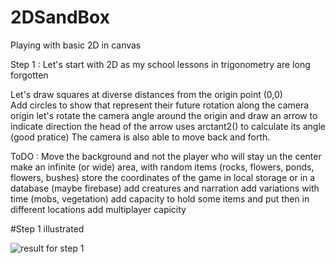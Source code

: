 # 2DSandBox
Playing with basic 2D in canvas

Step 1 : Let's start with 2D as my school lessons in trigonometry are long forgotten

Let's draw squares at diverse distances from the origin point (0,0)  
Add circles to show that represent their future rotation along the camera origin
let's rotate the camera angle around the origin and draw an arrow to indicate direction
the head of the arrow uses arctant2() to calculate its angle (good pratice)
The camera is also able to move back and forth.

ToDO : 
Move the background and not the player who will stay un the center
make an infinite (or wide) area, with random items (rocks, flowers, ponds, flowers, bushes)
store the coordinates of the game in local storage or in a database (maybe firebase)
add creatures and narration
add variations with time (mobs, vegetation)
add capacity to hold some items and put then in different locations
add multiplayer capicity

#Step 1 illustrated

![result for step 1](https://raw.githubusercontent.com/PhilippeMarcMeyer/2DSansBox/master/img/2dstuff.png)
